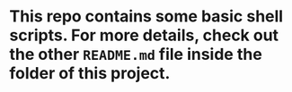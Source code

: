 # This repo contains some basic shell scripts. For more details, check out the other `README.md` file inside the folder of this project.
